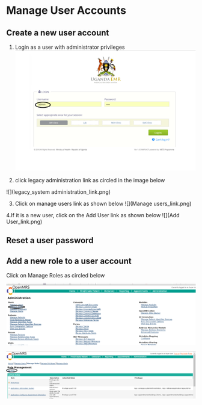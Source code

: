 # Manage User Accounts
## Create a new user account
1. Login as a user with administrator privileges
![](Log_in_as_Admin.png) 

2. click legacy administration link as circled in the image below

![](legacy_system administration_link.png)

3. Click on manage users link as shown below
![](Manage users_link.png)


4.If it is a new user, click on the Add User link as shown below
![](Add User_link.png)
## Reset a user password

## Add a new role to a user account 
Click on Manage Roles as circled below

![](manage_user_roles.png)

![](Add_user_role_link.png)



